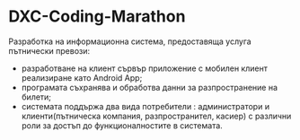 # DXC-Coding-Marathon

Разработка на информационна  система,  предоставяща  услуга пътнически  превози:
  - разработване  на  клиент  сървър  приложение  с  мобилен  клиент  реализиране  като Android App;
  - програмата съхранява и обработва данни за разпространение на билети;
  - системата  поддържа  два  вида  потребители : администратори и клиенти(пътническа компания, разпространител, касиер) с различни роли за достъп до функционалностите в системата.
